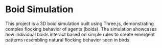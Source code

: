 # Boid Simulation
 This project is a 3D boid simulation built using Three.js, demonstrating complex flocking behavior of agents (boids). The simulation showcases how individual boids interact based on simple rules to create emergent patterns resembling natural flocking behavior seen in birds.
